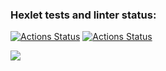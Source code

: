 ### Hexlet tests and linter status:
[![Actions Status](https://github.com/ilya-redkin/frontend-project-lvl2/workflows/hexlet-check/badge.svg)](https://github.com/ilya-redkin/frontend-project-lvl2/actions)
[![Actions Status](https://github.com/ilya-redkin/frontend-project-lvl2/workflows/my-check/badge.svg)](https://github.com/ilya-redkin/frontend-project-lvl2/actions)

<a href="https://asciinema.org/a/YksuFTF1UulFLw2srq6gg7ClB" target="_blank"><img src="https://asciinema.org/a/YksuFTF1UulFLw2srq6gg7ClB.svg" /></a>

